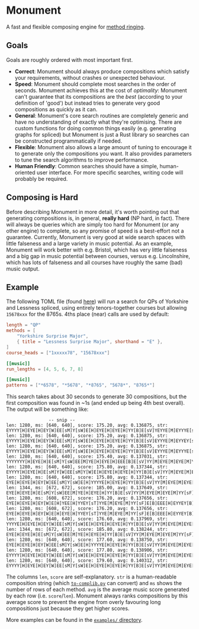 # Monument

A fast and flexible composing engine for
[method ringing](https://en.wikipedia.org/wiki/Method_ringing).

## Goals

Goals are roughly ordered with most important first.

- **Correct**: Monument should always produce compositions which satisfy your requirements, without
  crashes or unexpected behaviour.
- **Speed**: Monument should complete most searches in the order of seconds.  Monument achieves this
  at the cost of _optimality_: Monument can't guarantee that its compositions are the _best_
  (according to your definition of 'good') but instead tries to generate very good compositions
  as quickly as it can.
- **General**: Monument's core search routines are completely generic and have no understanding of
  exactly what they're optimising.  There are custom functions for doing common things easily (e.g.
  generating graphs for spliced) but Monument is just a Rust library so searches can be constructed
  programmatically if needed.
- **Flexible**: Monument also allows a large amount of tuning to encourage it to generate only the
  compositions you want.  It also provides parameters to tune the search algorithms to improve
  performance.
- **Human Friendly**: Common searches should have a simple, human-oriented user interface.
  For more specific searches, writing code will probably be required.

## Composing is Hard

Before describing Monument in more detail, it's worth pointing out that generating compositions is,
in general, **really hard** (NP hard, in fact).  There will always be queries which are simply too
hard for Monument (or any other engine) to complete, so any promise of speed is a best-effort not a
guarantee.  Currently, Monument is very good at wide search spaces with little falseness and a large
variety in music potential.  As an example, Monument will work better with e.g. Bristol, which has
very little falseness and a big gap in music potential between courses, versus e.g. Lincolnshire,
which has lots of falseness and all courses have roughly the same (bad) music output.

## Example

The following TOML file (found [here](examples/yorkshire-lessness-qps.toml)) will run a search for
QPs of Yorkshire and Lessness spliced, using entirely tenors-together courses but allowing
`15678xxx` for the 8765s.  4ths place (near) calls are used by default:

```toml
length = "QP"
methods = [
    "Yorkshire Surprise Major",
    { title = "Lessness Surprise Major", shorthand = "E" },
]
course_heads = ["1xxxxx78", "15678xxx"]

[[music]]
run_lengths = [4, 5, 6, 7, 8]

[[music]]
patterns = ["*6578", "*5678", "*8765", "5678*", "8765*"]
```

This search takes about 30 seconds to generate 30 compositions, but the first composition was found
in ~1s (and ended up being 4th best overall).  The output will be something like:
```text
                -- snip --
len: 1280, ms: [640, 640], score: 175.20, avg: 0.136875, str: EYYYY[H]EYE[H]EY[W]EE[sM]Y[sW]E[H]EYE[H]EYE[H]YY[B]E[sV]YEYYE[M]EYYYE[sF]EYY[sW]E[sH]YE[W]E[H]
len: 1280, ms: [640, 640], score: 175.20, avg: 0.136875, str: EYYYY[H]EYE[H]EY[W]EE[sM]Y[sW]E[H]EYE[H]EYE[H]YY[B]E[sV]EYYYE[M]EYYEY[sF]EYY[sW]E[sH]EY[W]E[H]
len: 1280, ms: [640, 640], score: 175.20, avg: 0.136875, str: EYYYY[H]EYE[H]EY[W]EE[sM]Y[sW]E[H]EYE[H]EYE[H]YY[B]E[sV]EYYYE[M]EYYYE[sF]EYY[sW]E[sH]EY[W]E[H]
len: 1280, ms: [640, 640], score: 175.40, avg: 0.137031, str: YYYYYYY[H]EYE[H]E[sM]Y[sW]EE[M]YE[H]EYE[H]EEE[B]E[sV]YY[M]EYE[M]EYE[M]YY[sF]EY[sM]YEE[M]Y[sW]E[H]
len: 1280, ms: [640, 640], score: 175.80, avg: 0.137344, str: EYYYY[H]EYE[H]E[sM]Y[W]EE[sM]Y[W]E[H]EYE[H]EYE[H]YY[B]E[sV]YY[M]EYE[M]EYE[M]YY[sF]EY[sM]YEE[M]Y[sW]E[H]
len: 1280, ms: [640, 640], score: 175.80, avg: 0.137344, str: EYE[H]EYE[H]EY[W]EE[sM]Y[sW]E[H]YYYYE[H]EYE[H]YY[B]E[sV]YY[M]EYE[M]EYE[M]YY[sF]EY[sM]YE[sH]E[M]Y[W]E[H]
len: 1344, ms: [672, 672], score: 185.00, avg: 0.137649, str: EYE[H]EYE[H]E[sM]Y[sW]EE[M]YE[H]EYE[H]YY[B]E[sV]YY[M]EYE[M]EYE[M]YY[sF]EYY[W]YYE[B]EYY[M]Y[sW]EE[M]Y[sW]E[H]
len: 1280, ms: [608, 672], score: 176.20, avg: 0.137656, str: EYE[H]EYE[H]EY[W]E[H]YEE[H]YYEY[sT]YYE[M]EYE[M]YY[sF]E[B]EEE[H]EYYEY[B]EY[B]YEY[M]Y[W]E[H]
len: 1280, ms: [608, 672], score: 176.20, avg: 0.137656, str: EYE[H]EYE[H]EY[W]E[H]EYE[H]YYEY[sT]YYE[M]EYE[M]YY[sF]E[B]EEE[H]EYYEY[B]EY[B]YEY[M]Y[W]E[H]
len: 1280, ms: [640, 640], score: 176.60, avg: 0.137969, str: YYYYE[H]EYE[H]EY[W]EE[sM]Y[sW]E[H]EYE[H]EYE[H]YY[B]E[sV]YY[M]EYE[M]EYE[M]YY[sF]EY[sM]YEE[M]Y[sW]E[H]
len: 1344, ms: [672, 672], score: 185.80, avg: 0.138244, str: EYE[H]EYE[H]E[sM]Y[sW]EE[M]YE[H]EYE[H]YY[B]E[sV]YY[M]EYE[M]EYE[M]YY[sF]EYY[W]YYE[B]EYY[sM]Y[sW]EE[M]YE[H]
len: 1280, ms: [640, 640], score: 177.60, avg: 0.138750, str: EYE[H]EYE[H]EY[W]EE[sM]Y[sW]E[H]YYYYE[H]EYE[H]YY[B]E[sV]YY[M]EYE[M]EYE[M]YY[sF]EY[sM]YEE[M]Y[sW]E[H]
len: 1280, ms: [640, 640], score: 177.80, avg: 0.138906, str: EYYYY[H]EYE[H]EY[W]EE[sM]Y[sW]E[H]EYE[H]EYE[H]YY[B]E[sV]YY[M]EYE[M]EYE[M]YY[sF]EY[sM]YE[sH]E[M]Y[W]E[H]
len: 1280, ms: [640, 640], score: 179.60, avg: 0.140312, str: EYYYY[H]EYE[H]EY[W]EE[sM]Y[sW]E[H]EYE[H]EYE[H]YY[B]E[sV]YY[M]EYE[M]EYE[M]YY[sF]EY[sM]YEE[M]Y[sW]E[H]
```
The columns `len`, `score` are self-explanatory.  `str` is a human-readable composition string
(which [`to-complib.py`](to-complib.py) can convert) and `ms` shows the number of rows of each
method. `avg` is the average music score generated by each row (i.e. `score`/`len`).  Monument
always ranks compositions by this average score to prevent the engine from overly favouring long
compositions just because they get higher scores.

More examples can be found in the [`examples/` directory](examples).

